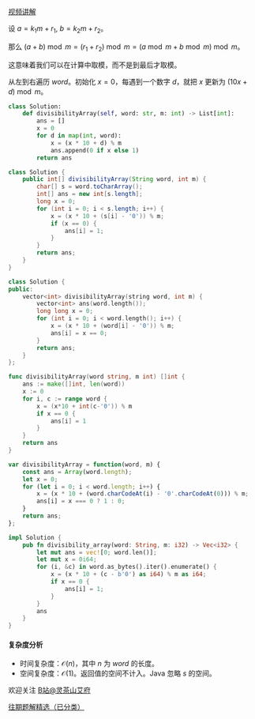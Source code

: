 [视频讲解](https://www.bilibili.com/video/BV1wj411G7sH/)

设 $a=k_1m+r_1,\ b=k_2m+r_2$。

那么 $(a+b)\bmod m = (r_1+r_2)\bmod m = (a\bmod m + b\bmod m)\bmod m$。

这意味着我们可以在计算中取模，而不是到最后才取模。 

从左到右遍历 $\textit{word}$。初始化 $x=0$，每遇到一个数字 $d$，就把 $x$ 更新为 $(10x+d)\bmod m$。

```py [sol-Python3]
class Solution:
    def divisibilityArray(self, word: str, m: int) -> List[int]:
        ans = []
        x = 0
        for d in map(int, word):
            x = (x * 10 + d) % m
            ans.append(0 if x else 1)
        return ans
```

```java [sol-Java]
class Solution {
    public int[] divisibilityArray(String word, int m) {
        char[] s = word.toCharArray();
        int[] ans = new int[s.length];
        long x = 0;
        for (int i = 0; i < s.length; i++) {
            x = (x * 10 + (s[i] - '0')) % m;
            if (x == 0) {
                ans[i] = 1;
            }
        }
        return ans;
    }
}
```

```cpp [sol-C++]
class Solution {
public:
    vector<int> divisibilityArray(string word, int m) {
        vector<int> ans(word.length());
        long long x = 0;
        for (int i = 0; i < word.length(); i++) {
            x = (x * 10 + (word[i] - '0')) % m;
            ans[i] = x == 0;
        }
        return ans;
    }
};
```

```go [sol-Go]
func divisibilityArray(word string, m int) []int {
	ans := make([]int, len(word))
	x := 0
	for i, c := range word {
		x = (x*10 + int(c-'0')) % m
		if x == 0 {
			ans[i] = 1
		}
	}
	return ans
}
```

```js [sol-JavaScript]
var divisibilityArray = function(word, m) {
    const ans = Array(word.length);
    let x = 0;
    for (let i = 0; i < word.length; i++) {
        x = (x * 10 + (word.charCodeAt(i) - '0'.charCodeAt(0))) % m;
        ans[i] = x === 0 ? 1 : 0;
    }
    return ans;
};
```

```rust [sol-Rust]
impl Solution {
    pub fn divisibility_array(word: String, m: i32) -> Vec<i32> {
        let mut ans = vec![0; word.len()];
        let mut x = 0i64;
        for (i, &c) in word.as_bytes().iter().enumerate() {
            x = (x * 10 + (c - b'0') as i64) % m as i64;
            if x == 0 {
                ans[i] = 1;
            }
        }
        ans
    }
}
```

#### 复杂度分析

- 时间复杂度：$\mathcal{O}(n)$，其中 $n$ 为 $\textit{word}$ 的长度。
- 空间复杂度：$\mathcal{O}(1)$。返回值的空间不计入。Java 忽略 $s$ 的空间。

欢迎关注 [B站@灵茶山艾府](https://space.bilibili.com/206214)

[往期题解精选（已分类）](https://github.com/EndlessCheng/codeforces-go/blob/master/leetcode/SOLUTIONS.md)
